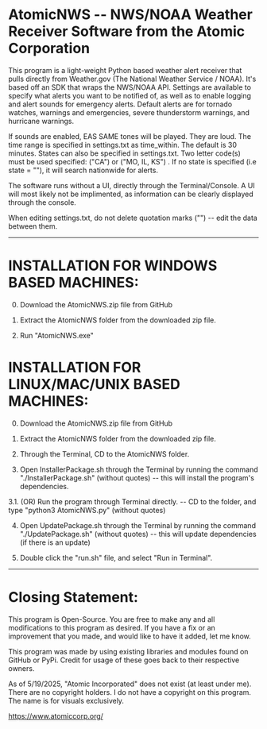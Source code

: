 AtomicNWS -- NWS/NOAA Weather Receiver Software from the Atomic Corporation
=================================================================

This program is a light-weight Python based weather alert receiver that pulls directly from Weather.gov (The National Weather Service / NOAA).
It's based off an SDK that wraps the NWS/NOAA API. Settings are available to specify what alerts you want to be notified of,
as well as to enable logging and alert sounds for emergency alerts. Default alerts are for tornado watches, warnings and emergencies, severe thunderstorm warnings, and hurricane warnings.

If sounds are enabled, EAS SAME tones will be played. They are loud.
The time range is specified in settings.txt as time_within. The default is 30 minutes.
States can also be specified in settings.txt. Two letter code(s) must be used specified: ("CA") or ("MO, IL, KS") .
If no state is specified (i.e state = ""), it will search nationwide for alerts.

The software runs without a UI, directly through the Terminal/Console. 
A UI will most likely not be implimented, as information can be clearly displayed through the console.

When editing settings.txt, do not delete quotation marks ("") -- edit the data between them.

-------------------------------------------
INSTALLATION FOR WINDOWS BASED MACHINES:
===============

0. Download the AtomicNWS.zip file from GitHub

1. Extract the AtomicNWS folder from the downloaded zip file.

2. Run "AtomicNWS.exe"

INSTALLATION FOR LINUX/MAC/UNIX BASED MACHINES:
==================================

0. Download the AtomicNWS.zip file from GitHub

1. Extract the AtomicNWS folder from the downloaded zip file.

2. Through the Terminal, CD to the AtomicNWS folder.

3. Open InstallerPackage.sh through the Terminal by running the command "./InstallerPackage.sh" (without quotes) -- this will install the program's dependencies.

3.1. (OR) Run the program through Terminal directly. -- CD to the folder, and type "python3 AtomicNWS.py" (without quotes)

4. Open UpdatePackage.sh through the Terminal by running the command "./UpdatePackage.sh" (without quotes) -- this will update dependencies (if there is an update)

5. Double click the "run.sh" file, and select "Run in Terminal".

-----------------------------------------------

Closing Statement:
============

This program is Open-Source. You are free to make any and all modifications to this program as desired. If you have a fix or an improvement that you made, and would like to have it added, let me know.

This program was made by using existing libraries and modules found on GitHub or PyPi. Credit for usage of these goes back to their respective owners.

As of 5/19/2025, "Atomic Incorporated" does not exist (at least under me). There are no copyright holders. I do not have a copyright on this program. The name is for visuals exclusively.

https://www.atomiccorp.org/
